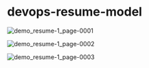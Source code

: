 # devops-resume-model

![demo_resume-1_page-0001](https://github.com/kohlidevops/devops-resume-model/assets/100069489/30422364-1663-4898-8f85-1904de39754f)

![demo_resume-1_page-0002](https://github.com/kohlidevops/devops-resume-model/assets/100069489/95d41c1a-1f42-4ae2-b4cd-69a8e2cab8b3)

![demo_resume-1_page-0003](https://github.com/kohlidevops/devops-resume-model/assets/100069489/2c635856-b38e-4fa1-8c09-c679c922052d)
